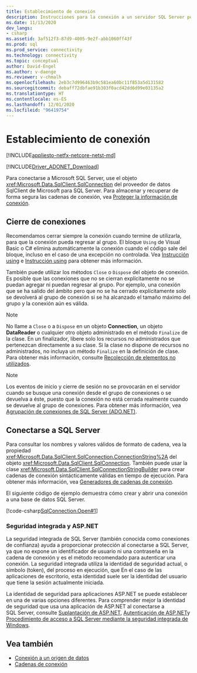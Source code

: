 ```yaml
---
title: Establecimiento de conexión
description: Instrucciones para la conexión a un servidor SQL Server por el proveedor SqlClient.
ms.date: 11/13/2020
dev_langs:
- csharp
ms.assetid: 3af512f3-87d9-4005-9e2f-abb1060ff43f
ms.prod: sql
ms.prod_service: connectivity
ms.technology: connectivity
ms.topic: conceptual
author: David-Engel
ms.author: v-daenge
ms.reviewer: v-chmalh
ms.openlocfilehash: 2eb3c7d996463b9c581ea60bc11f853a5d131582
ms.sourcegitcommit: debaff72dbfae91b303f0acd42dd6d99e03135a2
ms.translationtype: HT
ms.contentlocale: es-ES
ms.lasthandoff: 12/01/2020
ms.locfileid: "96419754"
---
```

# <a name="establishing-connection"></a>Establecimiento de conexión

[!INCLUDE[appliesto-netfx-netcore-netst-md](../../includes/appliesto-netfx-netcore-netst-md.md)]

[!INCLUDE[Driver_ADONET_Download](../../includes/driver_adonet_download.md)]

Para conectarse a Microsoft SQL Server, use el objeto <xref:Microsoft.Data.SqlClient.SqlConnection> del proveedor de datos SqlClient de Microsoft para SQL Server. Para almacenar y recuperar de forma segura las cadenas de conexión, vea [Proteger la información de conexión](protecting-connection-information.md).

## <a name="closing-connections"></a>Cierre de conexiones

Recomendamos cerrar siempre la conexión cuando termine de utilizarla, para que la conexión pueda regresar al grupo. El bloque `Using` de Visual Basic o C# elimina automáticamente la conexión cuando el código sale del bloque, incluso en el caso de una excepción no controlada. Vea [Instrucción using](/dotnet/docs/csharp/language-reference/keywords/using-statement.md) e [Instrucción using](/dotnet/docs/visual-basic/language-reference/statements/using-statement.md) para obtener más información.

También puede utilizar los métodos `Close` o `Dispose` del objeto de conexión. Es posible que las conexiones que no se cierran explícitamente no se puedan agregar ni puedan regresar al grupo. Por ejemplo, una conexión que se ha salido del ámbito pero que no se ha cerrado explícitamente solo se devolverá al grupo de conexión si se ha alcanzado el tamaño máximo del grupo y la conexión aún es válida.

> [!NOTE]
> No llame a `Close` o a `Dispose` en un objeto **Connection**, un objeto **DataReader** o cualquier otro objeto administrado en el método `Finalize` de la clase. En un finalizador, libere solo los recursos no administrados que pertenezcan directamente a su clase. Si la clase no dispone de recursos no administrados, no incluya un método `Finalize` en la definición de clase. Para obtener más información, consulte [Recolección de elementos no utilizados](/dotnet/docs/standard/garbage-collection/index.md).

> [!NOTE]
> Los eventos de inicio y cierre de sesión no se provocarán en el servidor cuando se busque una conexión desde el grupo de conexiones o se devuelva a éste, puesto que la conexión no está cerrada realmente cuando se devuelve al grupo de conexiones. Para obtener más información, vea [Agrupación de conexiones de SQL Server (ADO.NET)](sql-server-connection-pooling.md).

## <a name="connecting-to-sql-server"></a>Conectarse a SQL Server

Para consultar los nombres y valores válidos de formato de cadena, vea la propiedad <xref:Microsoft.Data.SqlClient.SqlConnection.ConnectionString%2A> del objeto <xref:Microsoft.Data.SqlClient.SqlConnection>. También puede usar la clase <xref:Microsoft.Data.SqlClient.SqlConnectionStringBuilder> para crear cadenas de conexión sintácticamente válidas en tiempo de ejecución. Para obtener más información, vea [Generadores de cadenas de conexión](connection-string-builders.md).

El siguiente código de ejemplo demuestra cómo crear y abrir una conexión a una base de datos SQL Server.

[!code-csharp[SqlConnection.Open#1](~/../sqlclient/doc/samples/SqlConnection_Open.cs#1)]

### <a name="integrated-security-and-aspnet"></a>Seguridad integrada y ASP.NET

La seguridad integrada de SQL Server (también conocida como conexiones de confianza) ayuda a proporcionar protección al conectarse a SQL Server, ya que no expone un identificador de usuario ni una contraseña en la cadena de conexión y es el método recomendado para autenticar una conexión. La seguridad integrada utiliza la identidad de seguridad actual, o símbolo (token), del proceso en ejecución, que En el caso de las aplicaciones de escritorio, esta identidad suele ser la identidad del usuario que tiene la sesión actualmente iniciada.

La identidad de seguridad para aplicaciones ASP.NET se puede establecer en una de varias opciones diferentes. Para comprender mejor la identidad de seguridad que usa una aplicación de ASP.NET al conectarse a SQL Server, consulte [Suplantación de ASP.NET](/previous-versions/aspnet/xh507fc5(v=vs.100)), [Autenticación de ASP.NET](/previous-versions/aspnet/eeyk640h(v=vs.100))y [Procedimiento de acceso a SQL Server mediante la seguridad integrada de Windows](/previous-versions/aspnet/bsz5788z(v=vs.100)).

## <a name="see-also"></a>Vea también

- [Conexión a un origen de datos](connecting-to-data-source.md)
- [Cadenas de conexión](connection-strings.md)
